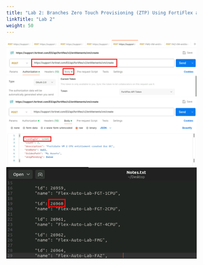 ```yaml
---
title: "Lab 2: Branches Zero Touch Provisioning (ZTP) Using FortiFlex and Terraform"
linkTitle: "Lab 2"
weight: 50
---
```




![Screenshot](screenshot_090.png)
![Screenshot](screenshot_091.png)
![Screenshot](screenshot_092.png)